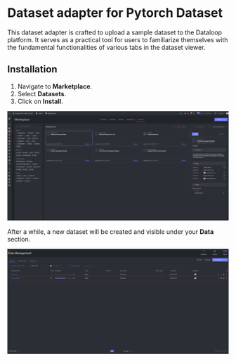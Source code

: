 # Dataset adapter for Pytorch Dataset

This dataset adapter is crafted to upload a sample dataset to the Dataloop platform. It serves as a practical tool for users to familiarize themselves with the fundamental functionalities of various tabs in the dataset viewer.

## Installation

1. Navigate to **Marketplace**.
2. Select **Datasets**.
3. Click on **Install**.

<img src="assets/startline.png" alt="Startline">

After a while, a new dataset will be created and visible under your **Data** section.

<img src="assets/dataset.png" alt="Data">
